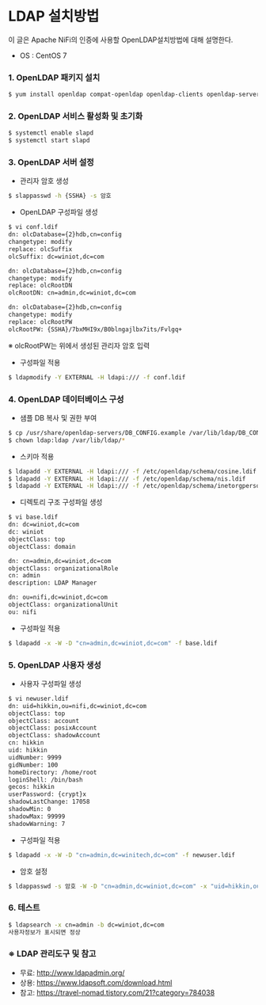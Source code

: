 # LDAP 설치방법
이 글은 Apache NiFi의 인증에 사용할 OpenLDAP설치방법에 대해 설명한다. <br/>
- OS : CentOS 7

### 1. OpenLDAP 패키지 설치
```bash
$ yum install openldap compat-openldap openldap-clients openldap-servers openldap-servers-sql openldap-devel
```
### 2. OpenLDAP 서비스 활성화 및 초기화
```bash
$ systemctl enable slapd
$ systemctl start slapd
```
### 3. OpenLDAP 서버 설정
- 관리자 암호 생성
```bash
$ slappasswd -h {SSHA} -s 암호
```
- OpenLDAP 구성파일 생성
```bash
$ vi conf.ldif
dn: olcDatabase={2}hdb,cn=config
changetype: modify
replace: olcSuffix
olcSuffix: dc=winiot,dc=com

dn: olcDatabase={2}hdb,cn=config
changetype: modify
replace: olcRootDN
olcRootDN: cn=admin,dc=winiot,dc=com

dn: olcDatabase={2}hdb,cn=config
changetype: modify
replace: olcRootPW
olcRootPW: {SSHA}/7bxMHI9x/B0blngajlbx7its/Fvlgq+
```
※ olcRootPW는 위에서 생성된 관리자 암호 입력
- 구성파일 적용
```bash
$ ldapmodify -Y EXTERNAL -H ldapi:/// -f conf.ldif
```
### 4. OpenLDAP 데이터베이스 구성
- 샘플 DB 복사 및 권한 부여
```bash
$ cp /usr/share/openldap-servers/DB_CONFIG.example /var/lib/ldap/DB_CONFIG
$ chown ldap:ldap /var/lib/ldap/*
```
- 스키마 적용
```bash
$ ldapadd -Y EXTERNAL -H ldapi:/// -f /etc/openldap/schema/cosine.ldif
$ ldapadd -Y EXTERNAL -H ldapi:/// -f /etc/openldap/schema/nis.ldif
$ ldapadd -Y EXTERNAL -H ldapi:/// -f /etc/openldap/schema/inetorgperson.ldif
```
- 디렉토리 구조 구성파일 생성
```bash
$ vi base.ldif
dn: dc=winiot,dc=com
dc: winiot
objectClass: top
objectClass: domain

dn: cn=admin,dc=winiot,dc=com
objectClass: organizationalRole
cn: admin
description: LDAP Manager

dn: ou=nifi,dc=winiot,dc=com
objectClass: organizationalUnit
ou: nifi
```
- 구성파일 적용
```bash
$ ldapadd -x -W -D "cn=admin,dc=winiot,dc=com" -f base.ldif
```
### 5. OpenLDAP 사용자 생성
- 사용자 구성파일 생성
```bash
$ vi newuser.ldif
dn: uid=hikkin,ou=nifi,dc=winiot,dc=com
objectClass: top
objectClass: account
objectClass: posixAccount
objectClass: shadowAccount
cn: hikkin
uid: hikkin
uidNumber: 9999
gidNumber: 100
homeDirectory: /home/root
loginShell: /bin/bash
gecos: hikkin
userPassword: {crypt}x
shadowLastChange: 17058
shadowMin: 0
shadowMax: 99999
shadowWarning: 7
```
- 구성파일 적용
```bash
$ ldapadd -x -W -D "cn=admin,dc=winitech,dc=com" -f newuser.ldif
```
- 암호 설정
```bash
$ ldappasswd -s 암호 -W -D "cn=admin,dc=winiot,dc=com" -x "uid=hikkin,ou=nifi,dc=winiot,dc=com"
```
### 6. 테스트
```bash
$ ldapsearch -x cn=admin -b dc=winiot,dc=com
사용자정보가 표시되면 정상
```
### ※ LDAP 관리도구 및 참고
- 무료: http://www.ldapadmin.org/
- 상용: https://www.ldapsoft.com/download.html
- 참고: https://travel-nomad.tistory.com/21?category=784038
